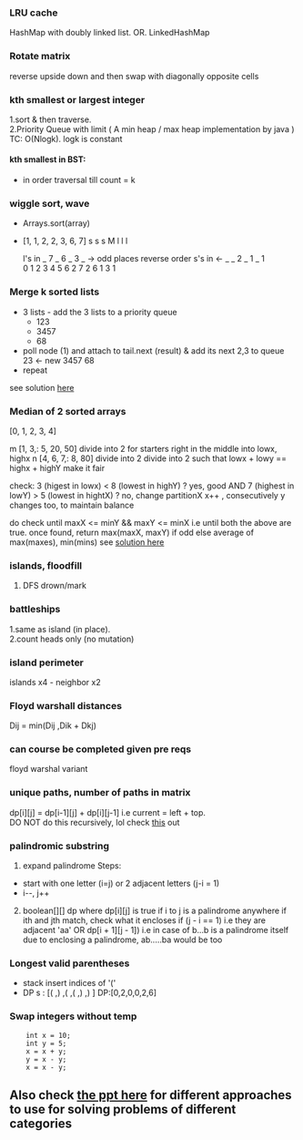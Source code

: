 ### LRU cache	
HashMap with doubly linked list.  OR.         LinkedHashMap

### Rotate matrix	
reverse upside down and then swap with diagonally opposite cells

### kth smallest or largest integer	
1.sort & then traverse.     
2.Priority Queue with limit ( A min heap / max heap implementation by java )
TC: O(Nlogk). logk is constant
#### kth smallest in BST: 
- in order traversal till count = k

### wiggle sort, wave
- Arrays.sort(array)
- [1, 1, 2, 2, 3, 6, 7]
   s  s  s  M  l  l  l 
   
  l's in  _ 7 _ 6 _ 3 _ -> odd places reverse order
  s's in  <- _ _ 2 _ 1 _ 1  
  0 1 2 3 4 5 6
  2 7 2 6 1 3 1
  
### Merge k sorted lists
- 3 lists - add the 3 lists to a priority queue
  - 123
  - 3457
  - 68
- poll node (1) and attach to tail.next (result) & add its next 2,3 to queue
  23 <- new
  3457
  68
- repeat
 
see solution [here](https://leetcode.com/submissions/detail/400237437/)

### Median of 2 sorted arrays
[0, 1, 2,  3,  4]

m [1, 3,: 5, 20, 50] divide into 2 for starters right in the middle into lowx, highx
n [4, 6, 7,:  8, 80] divide into 2 divide into 2 such that lowx + lowy == highx + highY make it fair

check:
3 (higest in lowx) < 8 (lowest in highY) ? yes, good
 AND
7 (highest in lowY) > 5 (lowest in hightX) ? no, change partitionX x++ , consecutively y changes too, to maintain balance

do check until maxX <= minY && maxY <= minX i.e until both the above are true.
once found, return max(maxX, maxY) if odd
else average of max(maxes), min(mins)
see [solution here](https://leetcode.com/submissions/detail/397235915/)

### islands, floodfill	
1. DFS drown/mark

### battleships	
1.same as island (in place).                        
2.count heads only (no mutation)

### island perimeter	
islands x4 - neighbor x2

### Floyd warshall distances	
Dij = min(Dij ,Dik + Dkj)

### can course be completed given pre reqs	
floyd warshal variant

### unique paths, number of paths in matrix	
dp[i][j] = dp[i-1][j] + dp[i][j-1] 
i.e 
current = left + top.       
DO NOT do this recursively, lol
check [this](https://leetcode.com/submissions/detail/408056637/) out

### palindromic substring
1. expand palindrome 
Steps: 
- start with one letter (i=j) or 2 adjacent letters (j-i = 1)
- i--, j++
2. boolean[][] dp where dp[i][j] is true if i to j is a palindrome
   anywhere if ith and jth match, check what it encloses
   if 
   (j - i == 1) i.e they are adjacent 'aa'
      OR 
   dp[i + 1][j - 1]) i.e in case of b...b is a palindrome itself due to enclosing a palindrome,  ab.....ba would be too
 
### Longest valid parentheses
- stack
  insert indices of '('
- DP
  s : [( ,) ,( ,( ,) ,) ]
  DP:[0,2,0,0,2,6]
  
### Swap integers without temp
        int x = 10;
        int y = 5;
        x = x + y;
        y = x - y;
        x = x - y;
        
## Also check [the ppt here](https://www.linkedin.com/posts/jayati-tiwari_data-strucutre-problem-solving-techniques-activity-6684391136074715137-z80V/) for different approaches to use for solving problems of different categories
